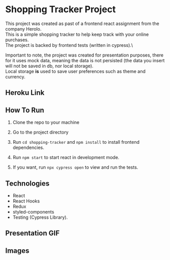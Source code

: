 # Shopping Tracker Project

This project was created as past of a frontend react assignment from the company Herolo. \
This is a simple shopping tracker to help keep track with your online purchases.\
The project is backed by frontend tests (written in cypress).\

Important to note, the project was created for presentation purposes, there for it uses mock data, meaning the data is not persisted (the data you insert will not be saved in db, nor local storage). \
Local storage **is** used to save user preferences such as theme and currency.

## Heroku Link

## How To Run
1. Clone the repo to your machine

2. Go to the project directory

3. Run `cd shopping-tracker` and `npm install` to install frontend dependencies.

4. Run `npm start` to start react in development mode.

5. If you want, run `npx cypress open` to view and run the tests.

## Technologies

- React
- React Hooks
- Redux
- styled-components
- Testing (Cypress Library).

## Presentation GIF

## Images
